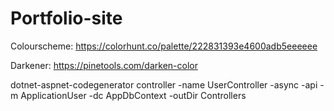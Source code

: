 # Portfolio-site

Colourscheme: https://colorhunt.co/palette/222831393e4600adb5eeeeee

Darkener: https://pinetools.com/darken-color

dotnet-aspnet-codegenerator controller -name UserController -async -api -m ApplicationUser  -dc AppDbContext -outDir Controllers